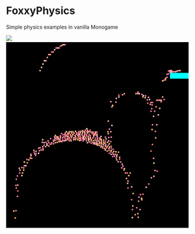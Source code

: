 # FoxxyPhysics
Simple physics examples in vanilla Monogame

![](https://github.com/MrGrak/FoxxyPhysics/blob/master/Imgs/waterfall_006.gif)
![](https://github.com/MrGrak/FoxxyPhysics/blob/master/Imgs/waterfall_004.gif)